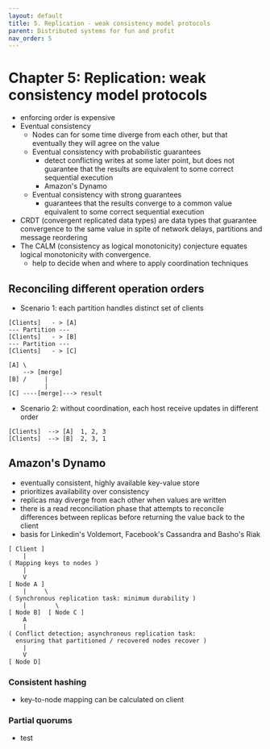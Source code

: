```yaml
---
layout: default
title: 5. Replication - weak consistency model protocols
parent: Distributed systems for fun and profit
nav_order: 5
---
```

# Chapter 5: Replication: weak consistency model protocols
* enforcing order is expensive
* Eventual consistency
  - Nodes can for some time diverge from each other, but that eventually they will agree on the value
  - Eventual consistency with probabilistic guarantees
    - detect conflicting writes at some later point, but does not guarantee that the results are equivalent to some correct sequential execution
    - Amazon's Dynamo
  - Eventual consistency with strong guarantees
    - guarantees that the results converge to a common value equivalent to some correct sequential execution
* CRDT (convergent replicated data types) are data types that guarantee convergence to the same value in spite of network delays, partitions and message reordering
* The CALM (consistency as logical monotonicity) conjecture equates logical monotonicity with convergence.
  - help to decide when and where to apply coordination techniques

## Reconciling different operation orders
* Scenario 1: each partition handles distinct set of clients
```
[Clients]   - > [A]
--- Partition ---
[Clients]   - > [B]
--- Partition ---
[Clients]   - > [C]
```
```
[A] \
    --> [merge]
[B] /     |
          |
[C] ----[merge]---> result
```

* Scenario 2: without coordination, each host receive updates in different order
```
[Clients]  --> [A]  1, 2, 3
[Clients]  --> [B]  2, 3, 1
```

## Amazon's Dynamo
* eventually consistent, highly available key-value store
* prioritizes availability over consistency
* replicas may diverge from each other when values are written
* there is a read reconciliation phase that attempts to reconcile differences between replicas before returning the value back to the client
* basis for Linkedin's Voldemort, Facebook's Cassandra and Basho's Riak
```
[ Client ]
    |
( Mapping keys to nodes )
    |
    V
[ Node A ]
    |     \
( Synchronous replication task: minimum durability )
    |        \
[ Node B]  [ Node C ]
    A
    |
( Conflict detection; asynchronous replication task:
  ensuring that partitioned / recovered nodes recover )
    |
    V
[ Node D]
```
### Consistent hashing
* key-to-node mapping can be calculated on client

### Partial quorums
* test
